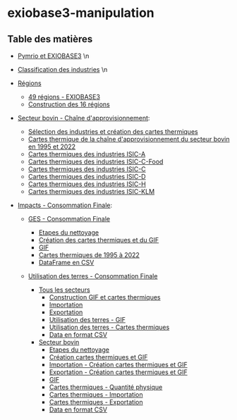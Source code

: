 # exiobase3-manipulation

## Table des matières
- [Pymrio et EXIOBASE3](https://github.com/MarDrd/exiobase3-manipulation/blob/main/Pymrio.ipynb) \n

- [Classification des industries](https://github.com/MarDrd/exiobase3-manipulation/blob/main/Classification%20Industries.pdf) \n

- [Régions](https://github.com/MarDrd/exiobase3-manipulation/tree/main/R%C3%A9gions)
    - [49 régions - EXIOBASE3](https://github.com/MarDrd/exiobase3-manipulation/blob/main/R%C3%A9gions/R%C3%A9gions%20-%20EXIOBASE3.ipynb)
    - [Construction des 16 régions](https://github.com/MarDrd/exiobase3-manipulation/blob/main/R%C3%A9gions/R%C3%A9gions%20Agr%C3%A9g%C3%A9es.ipynb) <br>

- [Secteur bovin - Chaîne d'approvisionnement](https://github.com/MarDrd/exiobase3-manipulation/tree/main/Secteur%20bovin%20-%20Cha%C3%AEne%20d'Approvisionnement):
    - [Sélection des industries et création des cartes thermiques](https://github.com/MarDrd/exiobase3-manipulation/blob/main/Secteur%20bovin%20-%20Cha%C3%AEne%20d'Approvisionnement/CattleFarming_Approv.ipynb)
    - [Cartes thermique de la chaîne d'approvisionnement du secteur bovin en 1995 et 2022](https://github.com/MarDrd/exiobase3-manipulation/tree/main/Secteur%20bovin%20-%20Cha%C3%AEne%20d'Approvisionnement/Heatmap_CattleFarming)
    - [Cartes thermiques des industries ISIC-A](https://github.com/MarDrd/exiobase3-manipulation/tree/main/Secteur%20bovin%20-%20Cha%C3%AEne%20d'Approvisionnement/Heatmap_CattleFarming/ISIC-A_Agriculture)
    - [Cartes thermiques des industries ISIC-C-Food](https://github.com/MarDrd/exiobase3-manipulation/tree/main/Secteur%20bovin%20-%20Cha%C3%AEne%20d'Approvisionnement/Heatmap_CattleFarming/ISIC-C_ManuFood)
    - [Cartes thermiques des industries ISIC-C](https://github.com/MarDrd/exiobase3-manipulation/tree/main/Secteur%20bovin%20-%20Cha%C3%AEne%20d'Approvisionnement/Heatmap_CattleFarming/ISIC-C_Manufacture)
    - [Cartes thermiques des industries ISIC-D](https://github.com/MarDrd/exiobase3-manipulation/tree/main/Secteur%20bovin%20-%20Cha%C3%AEne%20d'Approvisionnement/Heatmap_CattleFarming/ISIC-D_Energy)
    - [Cartes thermiques des industries ISIC-H](https://github.com/MarDrd/exiobase3-manipulation/tree/main/Secteur%20bovin%20-%20Cha%C3%AEne%20d'Approvisionnement/Heatmap_CattleFarming/ISIC-H_Transport)
    - [Cartes thermiques des industries ISIC-KLM](https://github.com/MarDrd/exiobase3-manipulation/tree/main/Secteur%20bovin%20-%20Cha%C3%AEne%20d'Approvisionnement/Heatmap_CattleFarming/ISIC-KLM_Fin_Immo)

- [Impacts - Consommation Finale](https://github.com/MarDrd/exiobase3-manipulation/tree/main/Impact%20-%20Consommation%20Finale):
    - [GES - Consommation Finale](https://github.com/MarDrd/exiobase3-manipulation/tree/main/Impact%20-%20Consommation%20Finale/GES%20-%20Consommation%20Finale)
        - [Etapes du nettoyage](https://github.com/MarDrd/exiobase3-manipulation/blob/main/Impact%20-%20Consommation%20Finale/GES%20-%20Consommation%20Finale/GES_Cleaning_Data.ipynb)
        - [Création des cartes thermiques et du GIF](https://github.com/MarDrd/exiobase3-manipulation/blob/main/Impact%20-%20Consommation%20Finale/GES%20-%20Consommation%20Finale/GES_Heatmap_GIF.ipynb)
        - [GIF](https://github.com/MarDrd/exiobase3-manipulation/blob/main/Impact%20-%20Consommation%20Finale/GES%20-%20Consommation%20Finale/GHG_FinalConso_Heatmap.gif)
        - [Cartes thermiques de 1995 à 2022](https://github.com/MarDrd/exiobase3-manipulation/tree/main/Impact%20-%20Consommation%20Finale/GES%20-%20Consommation%20Finale/GES%20-%20Heatmap)
        - [DataFrame en CSV](https://github.com/MarDrd/exiobase3-manipulation/tree/main/Impact%20-%20Consommation%20Finale/GES%20-%20Consommation%20Finale/GES%20-%20Data)
    
    - [Utilisation des terres - Consommation Finale](https://github.com/MarDrd/exiobase3-manipulation/tree/main/Impact%20-%20Consommation%20Finale/LandUse%20-%20Consommation%20Finale)
        - [Tous les secteurs](https://github.com/MarDrd/exiobase3-manipulation/tree/main/Impact%20-%20Consommation%20Finale/LandUse%20-%20Consommation%20Finale/LandUse_AllSectors)
            - [Construction GIF et cartes thermiques](https://github.com/MarDrd/exiobase3-manipulation/blob/main/Impact%20-%20Consommation%20Finale/LandUse%20-%20Consommation%20Finale/LandUse_AllSectors/gif_LandUse.ipynb)
            - [Importation](https://github.com/MarDrd/exiobase3-manipulation/blob/main/Impact%20-%20Consommation%20Finale/LandUse%20-%20Consommation%20Finale/LandUse_AllSectors/Importation_LandUse.ipynb)
            - [Exportation](https://github.com/MarDrd/exiobase3-manipulation/blob/main/Impact%20-%20Consommation%20Finale/LandUse%20-%20Consommation%20Finale/LandUse_AllSectors/Exportation_LandUse.ipynb)
            - [Utilisation des terres - GIF](https://github.com/MarDrd/exiobase3-manipulation/tree/main/Impact%20-%20Consommation%20Finale/LandUse%20-%20Consommation%20Finale/LandUse_AllSectors/LandUse_GIF)
            - [Utilisation des terres - Cartes thermiques](https://github.com/MarDrd/exiobase3-manipulation/tree/main/Impact%20-%20Consommation%20Finale/LandUse%20-%20Consommation%20Finale/LandUse_AllSectors/LandUse%20-%20Heatmap)
            - [Data en format CSV](https://github.com/MarDrd/exiobase3-manipulation/tree/main/Impact%20-%20Consommation%20Finale/LandUse%20-%20Consommation%20Finale/LandUse_AllSectors/LandUse%20-%20Data)
        - [Secteur bovin](https://github.com/MarDrd/exiobase3-manipulation/tree/main/Impact%20-%20Consommation%20Finale/LandUse%20-%20Consommation%20Finale/LandUse_CattleFarming)
            - [Etapes du nettoyage](https://github.com/MarDrd/exiobase3-manipulation/blob/main/Impact%20-%20Consommation%20Finale/LandUse%20-%20Consommation%20Finale/LandUse_CattleFarming/LandUse_Cleaning_CattleFarm.ipynb)
            - [Création cartes thermiques et GIF](https://github.com/MarDrd/exiobase3-manipulation/blob/main/Impact%20-%20Consommation%20Finale/LandUse%20-%20Consommation%20Finale/LandUse_CattleFarming/Cattle_Farm_ConsoFin.ipynb)
            - [Importation - Création cartes thermiques et GIF](https://github.com/MarDrd/exiobase3-manipulation/blob/main/Impact%20-%20Consommation%20Finale/LandUse%20-%20Consommation%20Finale/LandUse_CattleFarming/CattleFarm_Imp_CosoFin.ipynb)
            - [Exportation - Création cartes thermiques et GIF](https://github.com/MarDrd/exiobase3-manipulation/blob/main/Impact%20-%20Consommation%20Finale/LandUse%20-%20Consommation%20Finale/LandUse_CattleFarming/CattleFarm_Exp8ConsoFin.ipynb)
            - [GIF](https://github.com/MarDrd/exiobase3-manipulation/tree/main/Impact%20-%20Consommation%20Finale/LandUse%20-%20Consommation%20Finale/LandUse_CattleFarming/LandUse_GIF)
            - [Cartes thermiques - Quantité physique](https://github.com/MarDrd/exiobase3-manipulation/tree/main/Impact%20-%20Consommation%20Finale/LandUse%20-%20Consommation%20Finale/LandUse_CattleFarming/LandUse_CattleFarm_heatmap)
            - [Cartes thermiques - Importation](https://github.com/MarDrd/exiobase3-manipulation/tree/main/Impact%20-%20Consommation%20Finale/LandUse%20-%20Consommation%20Finale/LandUse_CattleFarming/LandUse_CattleFarm_Imp_heatmap)
            - [Cartes thermiques - Exportation](https://github.com/MarDrd/exiobase3-manipulation/tree/main/Impact%20-%20Consommation%20Finale/LandUse%20-%20Consommation%20Finale/LandUse_CattleFarming/LandUse_CattleFarm_Exp_heatmap)
            - [Data en format CSV](https://github.com/MarDrd/exiobase3-manipulation/tree/main/Impact%20-%20Consommation%20Finale/LandUse%20-%20Consommation%20Finale/LandUse_CattleFarming/LandUse_Data)

